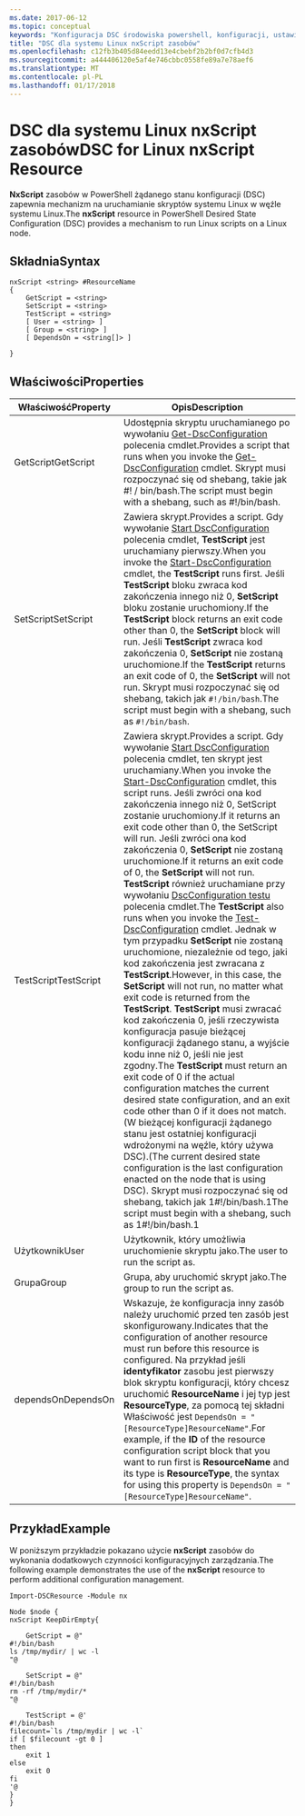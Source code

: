 ```yaml
---
ms.date: 2017-06-12
ms.topic: conceptual
keywords: "Konfiguracja DSC środowiska powershell, konfiguracji, ustawienia"
title: "DSC dla systemu Linux nxScript zasobów"
ms.openlocfilehash: c12fb3b405d84eedd13e4cbebf2b2bf0d7cfb4d3
ms.sourcegitcommit: a444406120e5af4e746cbbc0558fe89a7e78aef6
ms.translationtype: MT
ms.contentlocale: pl-PL
ms.lasthandoff: 01/17/2018
---
```

# <a name="dsc-for-linux-nxscript-resource"></a><span data-ttu-id="51b5b-103">DSC dla systemu Linux nxScript zasobów</span><span class="sxs-lookup"><span data-stu-id="51b5b-103">DSC for Linux nxScript Resource</span></span>

<span data-ttu-id="51b5b-104">**NxScript** zasobów w PowerShell żądanego stanu konfiguracji (DSC) zapewnia mechanizm na uruchamianie skryptów systemu Linux w węźle systemu Linux.</span><span class="sxs-lookup"><span data-stu-id="51b5b-104">The **nxScript** resource in PowerShell Desired State Configuration (DSC) provides a mechanism to run Linux scripts on a Linux node.</span></span>

## <a name="syntax"></a><span data-ttu-id="51b5b-105">Składnia</span><span class="sxs-lookup"><span data-stu-id="51b5b-105">Syntax</span></span>

```
nxScript <string> #ResourceName
{
    GetScript = <string>
    SetScript = <string>
    TestScript = <string>
    [ User = <string> ]
    [ Group = <string> ]
    [ DependsOn = <string[]> ]

}
```

## <a name="properties"></a><span data-ttu-id="51b5b-106">Właściwości</span><span class="sxs-lookup"><span data-stu-id="51b5b-106">Properties</span></span>

|  <span data-ttu-id="51b5b-107">Właściwość</span><span class="sxs-lookup"><span data-stu-id="51b5b-107">Property</span></span> |  <span data-ttu-id="51b5b-108">Opis</span><span class="sxs-lookup"><span data-stu-id="51b5b-108">Description</span></span> | 
|---|---|
| <span data-ttu-id="51b5b-109">GetScript</span><span class="sxs-lookup"><span data-stu-id="51b5b-109">GetScript</span></span>| <span data-ttu-id="51b5b-110">Udostępnia skryptu uruchamianego po wywołaniu [Get-DscConfiguration](https://technet.microsoft.com/en-us/library/dn521625.aspx) polecenia cmdlet.</span><span class="sxs-lookup"><span data-stu-id="51b5b-110">Provides a script that runs when you invoke the [Get-DscConfiguration](https://technet.microsoft.com/en-us/library/dn521625.aspx) cmdlet.</span></span> <span data-ttu-id="51b5b-111">Skrypt musi rozpoczynać się od shebang, takie jak #! / bin/bash.</span><span class="sxs-lookup"><span data-stu-id="51b5b-111">The script must begin with a shebang, such as #!/bin/bash.</span></span>| 
| <span data-ttu-id="51b5b-112">SetScript</span><span class="sxs-lookup"><span data-stu-id="51b5b-112">SetScript</span></span>| <span data-ttu-id="51b5b-113">Zawiera skrypt.</span><span class="sxs-lookup"><span data-stu-id="51b5b-113">Provides a script.</span></span> <span data-ttu-id="51b5b-114">Gdy wywołanie [Start DscConfiguration](https://technet.microsoft.com/en-us/library/dn521623.aspx) polecenia cmdlet, **TestScript** jest uruchamiany pierwszy.</span><span class="sxs-lookup"><span data-stu-id="51b5b-114">When you invoke the [Start-DscConfiguration](https://technet.microsoft.com/en-us/library/dn521623.aspx) cmdlet, the **TestScript** runs first.</span></span> <span data-ttu-id="51b5b-115">Jeśli **TestScript** bloku zwraca kod zakończenia innego niż 0, **SetScript** bloku zostanie uruchomiony.</span><span class="sxs-lookup"><span data-stu-id="51b5b-115">If the **TestScript** block returns an exit code other than 0, the **SetScript** block will run.</span></span> <span data-ttu-id="51b5b-116">Jeśli **TestScript** zwraca kod zakończenia 0, **SetScript** nie zostaną uruchomione.</span><span class="sxs-lookup"><span data-stu-id="51b5b-116">If the **TestScript** returns an exit code of 0, the **SetScript** will not run.</span></span> <span data-ttu-id="51b5b-117">Skrypt musi rozpoczynać się od shebang, takich jak `#!/bin/bash`.</span><span class="sxs-lookup"><span data-stu-id="51b5b-117">The script must begin with a shebang, such as `#!/bin/bash`.</span></span>| 
| <span data-ttu-id="51b5b-118">TestScript</span><span class="sxs-lookup"><span data-stu-id="51b5b-118">TestScript</span></span>| <span data-ttu-id="51b5b-119">Zawiera skrypt.</span><span class="sxs-lookup"><span data-stu-id="51b5b-119">Provides a script.</span></span> <span data-ttu-id="51b5b-120">Gdy wywołanie [Start DscConfiguration](https://technet.microsoft.com/en-us/library/dn521623.aspx) polecenia cmdlet, ten skrypt jest uruchamiany.</span><span class="sxs-lookup"><span data-stu-id="51b5b-120">When you invoke the [Start-DscConfiguration](https://technet.microsoft.com/en-us/library/dn521623.aspx) cmdlet, this script runs.</span></span> <span data-ttu-id="51b5b-121">Jeśli zwróci ona kod zakończenia innego niż 0, SetScript zostanie uruchomiony.</span><span class="sxs-lookup"><span data-stu-id="51b5b-121">If it returns an exit code other than 0, the SetScript will run.</span></span> <span data-ttu-id="51b5b-122">Jeśli zwróci ona kod zakończenia 0, **SetScript** nie zostaną uruchomione.</span><span class="sxs-lookup"><span data-stu-id="51b5b-122">If it returns an exit code of 0, the **SetScript** will not run.</span></span> <span data-ttu-id="51b5b-123">**TestScript** również uruchamiane przy wywołaniu [DscConfiguration testu](https://technet.microsoft.com/en-us/library/dn407382.aspx) polecenia cmdlet.</span><span class="sxs-lookup"><span data-stu-id="51b5b-123">The **TestScript** also runs when you invoke the [Test-DscConfiguration](https://technet.microsoft.com/en-us/library/dn407382.aspx) cmdlet.</span></span> <span data-ttu-id="51b5b-124">Jednak w tym przypadku **SetScript** nie zostaną uruchomione, niezależnie od tego, jaki kod zakończenia jest zwracana z **TestScript**.</span><span class="sxs-lookup"><span data-stu-id="51b5b-124">However, in this case, the **SetScript** will not run, no matter what exit code is returned from the **TestScript**.</span></span> <span data-ttu-id="51b5b-125">**TestScript** musi zwracać kod zakończenia 0, jeśli rzeczywista konfiguracja pasuje bieżącej konfiguracji żądanego stanu, a wyjście kodu inne niż 0, jeśli nie jest zgodny.</span><span class="sxs-lookup"><span data-stu-id="51b5b-125">The **TestScript** must return an exit code of 0 if the actual configuration matches the current desired state configuration, and an exit code other than 0 if it does not match.</span></span> <span data-ttu-id="51b5b-126">(W bieżącej konfiguracji żądanego stanu jest ostatniej konfiguracji wdrożonymi na węźle, który używa DSC).</span><span class="sxs-lookup"><span data-stu-id="51b5b-126">(The current desired state configuration is the last configuration enacted on the node that is using DSC).</span></span> <span data-ttu-id="51b5b-127">Skrypt musi rozpoczynać się od shebang, takich jak 1#!/bin/bash.1</span><span class="sxs-lookup"><span data-stu-id="51b5b-127">The script must begin with a shebang, such as 1#!/bin/bash.1</span></span>| 
| <span data-ttu-id="51b5b-128">Użytkownik</span><span class="sxs-lookup"><span data-stu-id="51b5b-128">User</span></span>| <span data-ttu-id="51b5b-129">Użytkownik, który umożliwia uruchomienie skryptu jako.</span><span class="sxs-lookup"><span data-stu-id="51b5b-129">The user to run the script as.</span></span>| 
| <span data-ttu-id="51b5b-130">Grupa</span><span class="sxs-lookup"><span data-stu-id="51b5b-130">Group</span></span>| <span data-ttu-id="51b5b-131">Grupa, aby uruchomić skrypt jako.</span><span class="sxs-lookup"><span data-stu-id="51b5b-131">The group to run the script as.</span></span>| 
| <span data-ttu-id="51b5b-132">dependsOn</span><span class="sxs-lookup"><span data-stu-id="51b5b-132">DependsOn</span></span> | <span data-ttu-id="51b5b-133">Wskazuje, że konfiguracja inny zasób należy uruchomić przed ten zasób jest skonfigurowany.</span><span class="sxs-lookup"><span data-stu-id="51b5b-133">Indicates that the configuration of another resource must run before this resource is configured.</span></span> <span data-ttu-id="51b5b-134">Na przykład jeśli **identyfikator** zasobu jest pierwszy blok skryptu konfiguracji, który chcesz uruchomić **ResourceName** i jej typ jest **ResourceType**, za pomocą tej składni Właściwość jest `DependsOn = "[ResourceType]ResourceName"`.</span><span class="sxs-lookup"><span data-stu-id="51b5b-134">For example, if the **ID** of the resource configuration script block that you want to run first is **ResourceName** and its type is **ResourceType**, the syntax for using this property is `DependsOn = "[ResourceType]ResourceName"`.</span></span>| 

## <a name="example"></a><span data-ttu-id="51b5b-135">Przykład</span><span class="sxs-lookup"><span data-stu-id="51b5b-135">Example</span></span>

<span data-ttu-id="51b5b-136">W poniższym przykładzie pokazano użycie **nxScript** zasobów do wykonania dodatkowych czynności konfiguracyjnych zarządzania.</span><span class="sxs-lookup"><span data-stu-id="51b5b-136">The following example demonstrates the use of the **nxScript** resource to perform additional configuration management.</span></span>

```
Import-DSCResource -Module nx 

Node $node {
nxScript KeepDirEmpty{

    GetScript = @"
#!/bin/bash
ls /tmp/mydir/ | wc -l
"@

    SetScript = @"
#!/bin/bash
rm -rf /tmp/mydir/*
"@

    TestScript = @'
#!/bin/bash
filecount=`ls /tmp/mydir | wc -l`
if [ $filecount -gt 0 ]
then
    exit 1
else
    exit 0
fi
'@
} 
}
```

